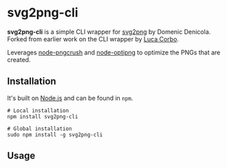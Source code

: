 # svg2png-cli

**svg2png-cli** is a simple CLI wrapper for [svg2png](https://github.com/domenic/svg2png)
by Domenic Denicola. Forked from earlier work on the CLI wrapper by
[Luca Corbo](http://lucor.github.com).

Leverages [node-pngcrush](https://github.com/papandreou/node-pngcrush) and
[node-optipng](https://github.com/papandreou/node-optipng) to optimize the PNGs
that are created.


## Installation
It's built on [Node.js](http://nodejs.org) and can be found in `npm`.

	# Local installation
	npm install svg2png-cli

	# Global installation
	sudo npm install -g svg2png-cli


## Usage

